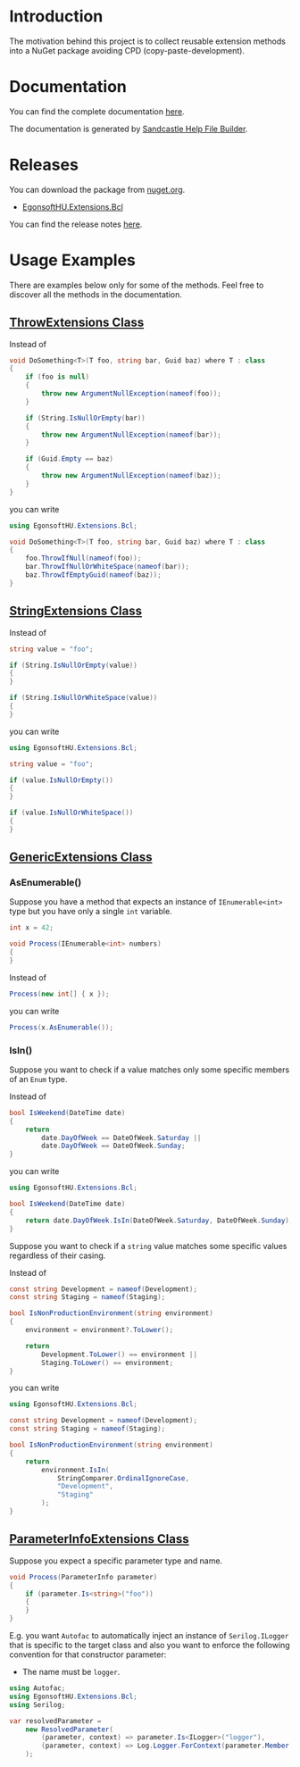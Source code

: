 # Introduction
The motivation behind this project is to collect reusable extension methods into a NuGet package avoiding CPD (copy-paste-development).

# Documentation
You can find the complete documentation [here](help/Home.md).

The documentation is generated by [Sandcastle Help File Builder](https://github.com/EWSoftware/SHFB).

# Releases
You can download the package from [nuget.org](https://www.nuget.org/).
- [EgonsoftHU.Extensions.Bcl](https://www.nuget.org/packages/EgonsoftHU.Extensions.Bcl)

You can find the release notes [here](https://github.com/gcsizmadia/EgonsoftHU.Extensions.Bcl/releases).

# Usage Examples
There are examples below only for some of the methods. Feel free to discover all the methods in the documentation.

## [ThrowExtensions Class](help/T_EgonsoftHU_Extensions_Bcl_ThrowExtensions.md)
Instead of
```C#
void DoSomething<T>(T foo, string bar, Guid baz) where T : class
{
    if (foo is null)
    {
        throw new ArgumentNullException(nameof(foo));
    }

    if (String.IsNullOrEmpty(bar))
    {
        throw new ArgumentNullException(nameof(bar));
    }

    if (Guid.Empty == baz)
    {
        throw new ArgumentNullException(nameof(baz));
    }
}
```
you can write
```C#
using EgonsoftHU.Extensions.Bcl;

void DoSomething<T>(T foo, string bar, Guid baz) where T : class
{
    foo.ThrowIfNull(nameof(foo));
    bar.ThrowIfNullOrWhiteSpace(nameof(bar));
    baz.ThrowIfEmptyGuid(nameof(baz));
}
```

## [StringExtensions Class](help/T_EgonsoftHU_Extensions_Bcl_StringExtensions.md)
Instead of
```C#
string value = "foo";

if (String.IsNullOrEmpty(value))
{
}

if (String.IsNullOrWhiteSpace(value))
{
}
```
you can write
```C#
using EgonsoftHU.Extensions.Bcl;

string value = "foo";

if (value.IsNullOrEmpty())
{
}

if (value.IsNullOrWhiteSpace())
{
}
```

## [GenericExtensions Class](help/T_EgonsoftHU_Extensions_Bcl_GenericExtensions.md)
### AsEnumerable()
Suppose you have a method that expects an instance of `IEnumerable<int>` type but you have only a single `int` variable.
```C#
int x = 42;

void Process(IEnumerable<int> numbers)
{
}
```
Instead of
```C#
Process(new int[] { x });
```
you can write
```C#
Process(x.AsEnumerable());
```
### IsIn()
Suppose you want to check if a value matches only some specific members of an `Enum` type.

Instead of
```C#
bool IsWeekend(DateTime date)
{
    return
        date.DayOfWeek == DateOfWeek.Saturday ||
        date.DayOfWeek == DateOfWeek.Sunday;
}
```
you can write
```C#
using EgonsoftHU.Extensions.Bcl;

bool IsWeekend(DateTime date)
{
    return date.DayOfWeek.IsIn(DateOfWeek.Saturday, DateOfWeek.Sunday);
}
```
Suppose you want to check if a `string` value matches some specific values regardless of their casing.

Instead of
```C#
const string Development = nameof(Development);
const string Staging = nameof(Staging);

bool IsNonProductionEnvironment(string environment)
{
    environment = environment?.ToLower();

    return
        Development.ToLower() == environment ||
        Staging.ToLower() == environment;
}
```
you can write
```C#
using EgonsoftHU.Extensions.Bcl;

const string Development = nameof(Development);
const string Staging = nameof(Staging);

bool IsNonProductionEnvironment(string environment)
{
    return
        environment.IsIn(
            StringComparer.OrdinalIgnoreCase,
            "Development",
            "Staging"
        );
}
```

## [ParameterInfoExtensions Class](help/T_EgonsoftHU_Extensions_Bcl_ParameterInfoExtensions.md)
Suppose you expect a specific parameter type and name.
```C#
void Process(ParameterInfo parameter)
{
    if (parameter.Is<string>("foo"))
    {
    }
}
```
E.g. you want `Autofac` to automatically inject an instance of `Serilog.ILogger` that is specific to the target class and also you want to enforce the following convention for that constructor parameter:
- The name must be `logger`.
```C#
using Autofac;
using EgonsoftHU.Extensions.Bcl;
using Serilog;

var resolvedParameter =
    new ResolvedParameter(
        (parameter, context) => parameter.Is<ILogger>("logger"),
        (parameter, context) => Log.Logger.ForContext(parameter.Member.DeclaringType)
    );
```
